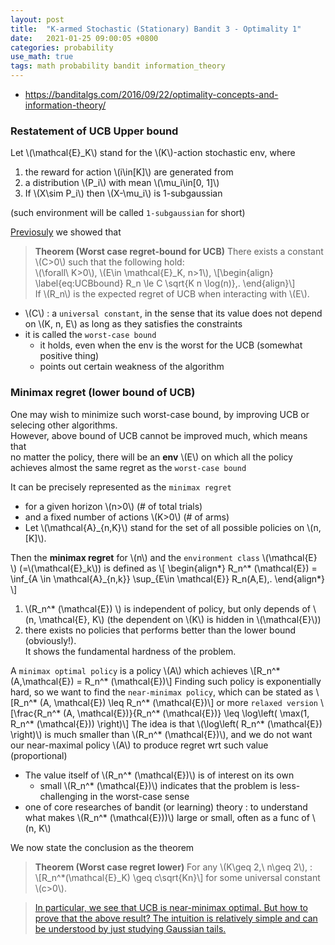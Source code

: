 ```yaml
---
layout: post
title:  "K-armed Stochastic (Stationary) Bandit 3 - Optimality 1"
date:   2021-01-25 09:00:05 +0800
categories: probability
use_math: true
tags: math probability bandit information_theory
---
```



- <a href="https://banditalgs.com/2016/09/22/optimality-concepts-and-information-theory/" target="_blank">https://banditalgs.com/2016/09/22/optimality-concepts-and-information-theory/</a>  

### Restatement of UCB Upper bound

Let \\(\mathcal{E}\_K\\) stand for the \\(K\\)-action stochastic env, where
1. the reward for action \\(i\in[K]\\) are generated from
2. a distribution \\(P\_i\\) with mean \\(\mu\_i\in[0, 1]\\)
3. If \\(X\sim P\_i\\) then \\(X-\mu\_i\\) is 1-subgaussian

(such environment will be called `1-subgaussian` for short)


<a href="{{site.url}}/probability/2021/01/07/k-armed-bandit-ucb.html" target="_blank">Previosuly</a> we showed that

> __Theorem (Worst case regret-bound for UCB)__ There exists a constant \\(C>0\\) such that the following hold:  
\\(\forall\\ K>0\\), \\(E\in \mathcal{E}\_K, n>1\\),
\\[\begin{align} 
\label{eq:UCBbound} 
R_n \le C \sqrt{K n \log(n)}\,. 
\end{align}\\]  
If \\(R\_n\\) is the expected regret of UCB when interacting with \\(E\\).

- \\(C\\) : a `universal constant`, in the sense that its value does not depend on \\(K, n, E\\) as long as they satisfies the constraints
- it is called the `worst-case bound`
  - it holds, even when the env is the worst for the UCB (somewhat positive thing)
  - points out certain weakness of the algorithm


### Minimax regret (lower bound of UCB)

One may wish to minimize such worst-case bound, by improving UCB or selecing other algorithms.  
However, above bound of UCB cannot be improved much, which means that  
no matter the policy, there will be an __env__ \\(E\\) on which all the policy achieves almost the same regret as the `worst-case bound`

It can be precisely represented as the `minimax regret`
- for a given horizon \\(n>0\\) (# of total trials)
- and a fixed number of actions \\(K>0\\) (# of arms)
- Let \\(\mathcal{A}_{n,K}\\) stand for the set of all possible policies on \\(n, [K]\\).

Then the __minimax regret__ for \\(n\\) and the `environment class` \\(\mathcal{E} \\) (=\\(\mathcal{E}\_k\\)) is defined as
\\[
\begin\{align\*\} 
R_n^\* (\mathcal{E})  = \inf_{A \in \mathcal{A}\_{n,k}} \sup_{E\in \mathcal{E}}  R_n(A,E)\,.
\end\{align\*\}
\\]

1. \\(R_n^* (\mathcal{E}) \\) is independent of policy, but only depends of \\(n, \mathcal{E}, K\\) (the dependent on \\(K\\) is hidden in \\(\mathcal{E}\\))
2. there exists no policies that performs better than the lower bound (obviously!).  
   It shows the fundamental hardness of the problem.


A `minimax optimal policy` is a policy \\(A\\) which achieves
\\[R_n^* (A,\mathcal{E}) = R_n^* (\mathcal{E})\\]
Finding such policy is exponentially hard, so we want to find the `near-minimax policy`, which can be stated as
\\[R\_n^* (A, \mathcal{E}) \leq R\_n^* (\mathcal{E})\\]
or more `relaxed version`
\\[\frac{R\_n^* (A, \mathcal{E})}{R\_n^* (\mathcal{E})} \leq \log\left( \max(1, R\_n^* (\mathcal{E})) \right)\\]
The idea is that \\(\log\left( R\_n^* (\mathcal{E}) \right)\\) is much smaller than \\(R\_n^* (\mathcal{E})\\), and we do not want our near-maximal policy \\(A\\) to produce regret wrt such value (proportional)

- The value itself of \\(R\_n^* (\mathcal{E})\\) is of interest on its own
  - small \\(R\_n^* (\mathcal{E})\\) indicates that the problem is less-challenging in the worst-case sense
- one of core researches of bandit (or learning) theory : to understand what makes \\(R\_n^* (\mathcal{E}))\\) large or small, often as a func of \\(n, K\\)


We now state the conclusion as the theorem

> __Theorem (Worst case regret lower)__ For any \\(K\geq 2,\\ n\geq 2\\), :  
\\[R_n^*(\mathcal{E}_K) \geq c\sqrt{Kn}\\]
for some universal constant \\(c>0\\).

> <a href="https://banditalgs.com/2016/09/22/optimality-concepts-and-information-theory/" target="_blank">In particular, we see that UCB is near-minimax optimal. But how to prove that the above result? The intuition is relatively simple and can be understood by just studying Gaussian tails.</a>